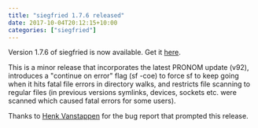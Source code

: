 ```yaml
---
title: "siegfried 1.7.6 released"
date: 2017-10-04T20:12:15+10:00
categories: ["siegfried"]
---
```


Version 1.7.6 of siegfried is now available. Get it [here](/siegfried).

This is a minor release that incorporates the latest PRONOM update (v92), introduces a "continue on error" flag (sf -coe) to force sf to keep going when it hits fatal file errors in directory walks, and restricts file scanning to regular files (in previous versions symlinks, devices, sockets etc. were scanned which caused fatal errors for some users).

Thanks to [Henk Vanstappen](https://github.com/richardlehane/siegfried/issues/107) for the bug report that prompted this release.